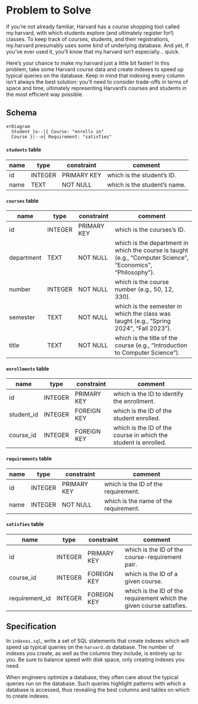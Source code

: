# Problem to Solve

If you’re not already familiar, Harvard has a course shopping tool called my.harvard, with which students explore
(and ultimately register for!) classes. To keep track of courses, students, and their registrations, my.harvard
presumably uses some kind of underlying database. And yet, if you’ve ever used it, you’ll know that my.harvard isn’t
especially… quick.

Here’s your chance to make my.harvard just a little bit faster!
In this problem, take some Harvard course data and create indexes to speed up typical queries on the database.
Keep in mind that indexing every column isn’t always the best solution: you’ll need to consider trade-offs in terms of
space and time, ultimately representing Harvard’s courses and students in the most efficient way possible.

## Schema

```mermaid
erDiagram
  Student }o--|{ Course: "enrolls in"
  Course }|--o{ Requirement: "satisfies"
```

#### `students` table

| name | type    | constraint  | comment                      |
|------|---------|-------------|------------------------------|
| id   | INTEGER | PRIMARY KEY | which is the student’s ID.   |
| name | TEXT    | NOT NULL    | which is the student’s name. |

#### `courses` table

| name       | type    | constraint  | comment                                                                                                      |
|------------|---------|-------------|--------------------------------------------------------------------------------------------------------------|
| id         | INTEGER | PRIMARY KEY | which is the courses’s ID.                                                                                   |
| department | TEXT    | NOT NULL    | which is the department in which the course is taught (e.g., “Computer Science”, “Economics”, “Philosophy”). |
| number     | INTEGER | NOT NULL    | which is the course number (e.g., 50, 12, 330).                                                              |
| semester   | TEXT    | NOT NULL    | which is the semester in which the class was taught (e.g., “Spring 2024”, “Fall 2023”).                      |
| title      | TEXT    | NOT NULL    | which is the title of the course (e.g., “Introduction to Computer Science”).                                 |

#### `enrollments` table

| name       | type    | constraint  | comment                                                         |
|------------|---------|-------------|-----------------------------------------------------------------|
| id         | INTEGER | PRIMARY KEY | which is the ID to identify the enrollment.                     |
| student_id | INTEGER | FOREIGN KEY | which is the ID of the student enrolled.                        |
| course_id  | INTEGER | FOREIGN KEY | which is the ID of the course in which the student is enrolled. |

#### `requirements` table

| name | type    | constraint  | comment                               |
|------|---------|-------------|---------------------------------------|
| id   | INTEGER | PRIMARY KEY | which is the ID of the requirement.   |
| name | INTEGER | NOT NULL    | which is the name of the requirement. |

#### `satisfies` table

| name           | type    | constraint  | comment                                                              |
|----------------|---------|-------------|----------------------------------------------------------------------|
| id             | INTEGER | PRIMARY KEY | which is the ID of the course-requirement pair.                      |
| course_id      | INTEGER | FOREIGN KEY | which is the ID of a given course.                                   |
| requirement_id | INTEGER | FOREIGN KEY | which is the ID of the requirement which the given course satisfies. |

## Specification

In `indexes.sql`, write a set of SQL statements that create indexes which will speed up typical queries on the
`harvard.db` database. The number of indexes you create, as well as the columns they include, is entirely up to you.
Be sure to balance speed with disk space, only creating indexes you need.

When engineers optimize a database, they often care about the typical queries run on the database.
Such queries highlight patterns with which a database is accessed, thus revealing the best columns and tables on which
to create indexes.
